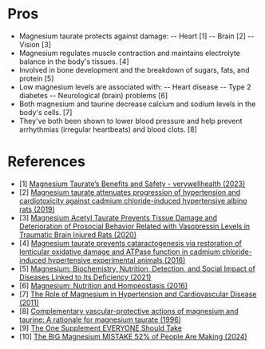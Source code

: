 # Pros
- Magnesium taurate protects against damage:
-- Heart [1]
-- Brain [2]
-- Vision [3]
- Magnesium regulates muscle contraction and maintains electrolyte balance in the body's tissues. [4]
- Involved in bone development and the breakdown of sugars, fats, and protein [5]
- Low magnesium levels are associated with:
-- Heart disease
-- Type 2 diabetes
-- Neurological (brain) problems [6]
- Both magnesium and taurine decrease calcium and sodium levels in the body's cells. [7]
- They've both been shown to lower blood pressure and help prevent arrhythmias (irregular heartbeats) and blood clots. [8]

# References

- [1] [Magnesium Taurate’s Benefits and Safety - verywellhealth (2023)](https://www.verywellhealth.com/magnesium-taurate-benefits-and-safety-7853238)
- [2] [Magnesium taurate attenuates progression of hypertension and cardiotoxicity against cadmium chloride-induced hypertensive albino rats (2019)](https://www.sciencedirect.com/science/article/pii/S222541101730072X?via%3Dihub)
- [3] [Magnesium Acetyl Taurate Prevents Tissue Damage and Deterioration of Prosocial Behavior Related with Vasopressin Levels in Traumatic Brain Injured Rats (2020)](http://www.turkishneurosurgery.org.tr/abstract.php?id=2372)
- [4] [Magnesium taurate prevents cataractogenesis via restoration of lenticular oxidative damage and ATPase function in cadmium chloride-induced hypertensive experimental animals (2016)](https://www.sciencedirect.com/science/article/abs/pii/S0753332216310253)
- [5] [Magnesium: Biochemistry, Nutrition, Detection, and Social Impact of Diseases Linked to Its Deficiency (2021)](https://www.mdpi.com/2072-6643/13/4/1136)
- [6] [Magnesium: Nutrition and Homoeostasis (2016)](http://www.aimspress.com/article/10.3934/publichealth.2016.2.329)
- [7] [The Role of Magnesium in Hypertension and Cardiovascular Disease (2011)](https://onlinelibrary.wiley.com/doi/10.1111/j.1751-7176.2011.00538.x)
- [8] [Complementary vascular-protective actions of magnesium and taurine: A rationale for magnesium taurate (1996)](https://www.sciencedirect.com/science/article/abs/pii/S0306987796900079)
- [9] [The One Supplement EVERYONE Should Take](https://www.youtube.com/watch?v=3HtDE-7IOHQ)
- [10] [The BIG Magnesium MISTAKE 52% of People Are Making (2024)](https://www.youtube.com/watch?v=9X6pweXDxjg)